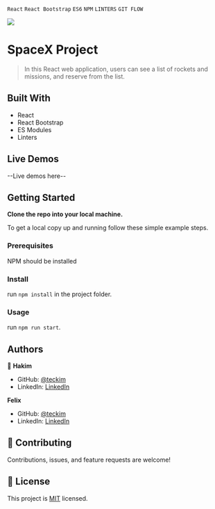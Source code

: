 `React` `React Bootstrap` `ES6` `NPM` `LINTERS` `GIT FLOW` <br>

![](https://img.shields.io/badge/Microverse-blueviolet)

# SpaceX Project

> In this React web application, users can see a list of rockets and missions, and reserve from the list.

## Built With

- React
- React Bootstrap
- ES Modules
- Linters

## Live Demos

--Live demos here--


## Getting Started

**Clone the repo into your local machine.**


To get a local copy up and running follow these simple example steps.

### Prerequisites
NPM should be installed

### Install
run `npm install` in the project folder.

### Usage
run `npm run start`.

## Authors

👤 **Hakim**

- GitHub: [@teckim](https://github.com/teckim)
- LinkedIn: [LinkedIn](https://www.linkedin.com/in/baheddi-hakim/)

**Felix**

- GitHub: [@teckim](https://github.com/felix45)
- LinkedIn: [LinkedIn](https://www.linkedin.com/in/felix-ouma/)

## 🤝 Contributing

Contributions, issues, and feature requests are welcome!

## 📝 License

This project is [MIT](./LICENSE) licensed.